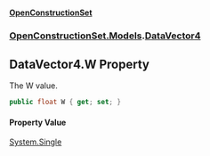 #### [OpenConstructionSet](index.md 'index')
### [OpenConstructionSet.Models](index.md#OpenConstructionSet_Models 'OpenConstructionSet.Models').[DataVector4](uE+cMOC4LnTCagV6gqV70A.md 'OpenConstructionSet.Models.DataVector4')
## DataVector4.W Property
The W value.  
```csharp
public float W { get; set; }
```
#### Property Value
[System.Single](https://docs.microsoft.com/en-us/dotnet/api/System.Single 'System.Single')

